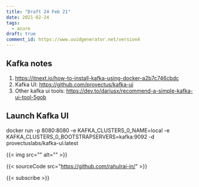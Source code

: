 ```yaml
---
title: "Draft 24 Feb 21"
date: 2021-02-24
tags:
  - azure
draft: true
comment_id: https://www.uuidgenerator.net/version4
---
```


## Kafka notes

1. https://itnext.io/how-to-install-kafka-using-docker-a2b7c746cbdc
2. Kafka UI: https://github.com/provectus/kafka-ui
3. Other kafka ui tools: https://dev.to/dariusx/recommend-a-simple-kafka-ui-tool-5gob

## Launch Kafka UI

docker run -p 8080:8080 -e KAFKA_CLUSTERS_0_NAME=local -e KAFKA_CLUSTERS_0_BOOTSTRAPSERVERS=kafka:9092 -d provectuslabs/kafka-ui:latest

{{< img src="" alt="" >}}

{{< sourceCode src="https://github.com/rahulrai-in/" >}}

{{< subscribe >}}

